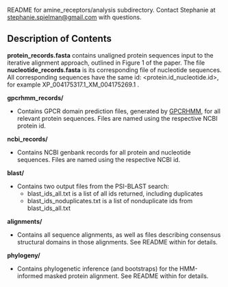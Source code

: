 README for amine_receptors/analysis subdirectory.
Contact Stephanie at stephanie.spielman@gmail.com with questions.

## Description of Contents

__protein_records.fasta__ contains unaligned protein sequences input to the iterative alignment approach, outlined in Figure 1 of the paper. The file __nucleotide_records.fasta__ is its corresponding file of nucleotide sequences. All corresponding sequences have the same id: \<protein.id_nucleotide.id\>, for example XP_004175317.1_XM_004175269.1 .
 
__gpcrhmm_records/__
 * Contains GPCR domain prediction files, generated by [GPCRHMM](http://gpcrhmm.sbc.su.se/tm.html), for all relevant protein sequences. Files are named using the respective NCBI protein id.

__ncbi_records/__
 * Contains NCBI genbank records for all protein and nucleotide sequences. Files are named using the respective NCBI id.

__blast/__
 * Contains two output files from the PSI-BLAST search:
     * blast_ids_all.txt is a list of all ids returned, including duplicates
     * blast_ids_noduplicates.txt is a list of nonduplicate ids from blast_ids_all.txt 

__alignments/__
 * Contains all sequence alignments, as well as files describing consensus structural domains in those alignments. See README within for details.

__phylogeny/__
 * Contains phylogenetic inference (and bootstraps) for the HMM-informed masked protein alignment. See README within for details.

